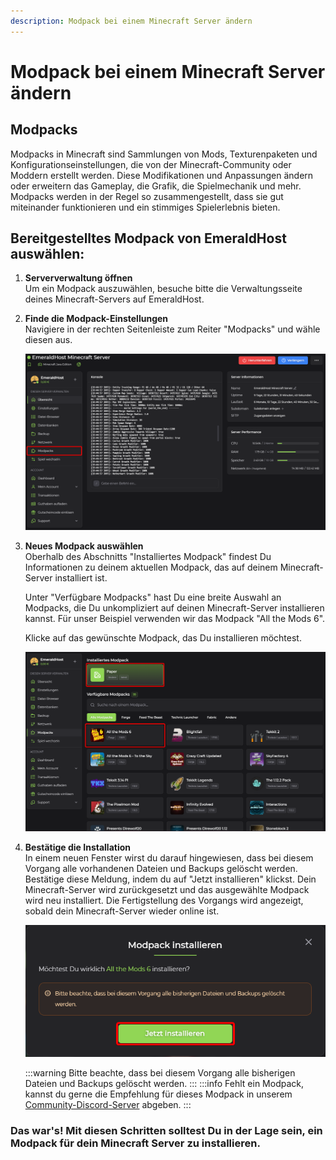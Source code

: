 ```yaml
---
description: Modpack bei einem Minecraft Server ändern
---
```


# Modpack bei einem Minecraft Server ändern

## Modpacks

Modpacks in Minecraft sind Sammlungen von Mods, Texturenpaketen und Konfigurationseinstellungen, die von der Minecraft-Community oder Moddern erstellt werden. Diese Modifikationen und Anpassungen ändern oder erweitern das Gameplay, die Grafik, die Spielmechanik und mehr. Modpacks werden in der Regel so zusammengestellt, dass sie gut miteinander funktionieren und ein stimmiges Spielerlebnis bieten.

## Bereitgestelltes Modpack von EmeraldHost auswählen:

1. <b>Serververwaltung öffnen</b><br>
    Um ein Modpack auszuwählen, besuche bitte die Verwaltungsseite deines Minecraft-Servers auf EmeraldHost.

2. <b>Finde die Modpack-Einstellungen</b><br>
    Navigiere in der rechten Seitenleiste zum Reiter "Modpacks" und wähle diesen aus.

    <img src="../../assets/gameserver/minecraft-java-edition/modpack-aendern/chrome_hRcHwnYs8E.png" />

3. <b>Neues Modpack auswählen</b><br>
    Oberhalb des Abschnitts "Installiertes Modpack" findest Du Informationen zu deinem aktuellen Modpack, das auf deinem Minecraft-Server installiert ist.
    
    Unter "Verfügbare Modpacks" hast Du eine breite Auswahl an Modpacks, die Du unkompliziert auf deinen Minecraft-Server installieren kannst. Für unser Beispiel verwenden wir das Modpack "All the Mods 6".
    
    Klicke auf das gewünschte Modpack, das Du installieren möchtest.

    <img src="../../assets/gameserver/minecraft-java-edition/modpack-aendern/guE5867Ybm.png" />

4. <b>Bestätige die Installation</b><br>
    In einem neuen Fenster wirst du darauf hingewiesen, dass bei diesem Vorgang alle vorhandenen Dateien und Backups gelöscht werden. Bestätige diese Meldung, indem du auf "Jetzt installieren" klickst. Dein Minecraft-Server wird zurückgesetzt und das ausgewählte Modpack wird neu installiert. Die Fertigstellung des Vorgangs wird angezeigt, sobald dein Minecraft-Server wieder online ist.

    <img src="../../assets/gameserver/minecraft-java-edition/modpack-aendern/chrome_pH1wtTcSqq.png" />

    :::warning
    Bitte beachte, dass bei diesem Vorgang alle bisherigen Dateien und Backups gelöscht werden.
    :::
    :::info
    Fehlt ein Modpack, kannst du gerne die Empfehlung für dieses Modpack in unserem [Community-Discord-Server](https://discord.com/invite/Gw38Ve3Nqr) abgeben.
    :::

### Das war's! Mit diesen Schritten solltest Du in der Lage sein, ein Modpack für dein Minecraft Server zu installieren.

